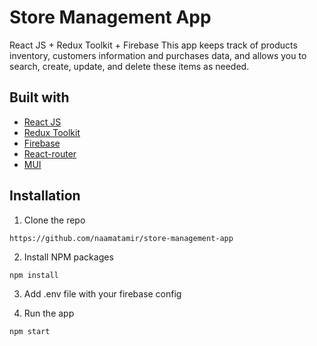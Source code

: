 
# Store Management App 

React JS + Redux Toolkit + Firebase
This app keeps track of products inventory, customers information and purchases data, 
and allows you to search, create, update, and delete these items as needed.

## Built with
- [React JS](https://react.dev/) 
- [Redux Toolkit](https://redux-toolkit.js.org/)
- [Firebase](https://firebase.google.com/) 
- [React-router](https://reactrouter.com/en/main)
- [MUI](https://mui.com/)



## Installation

1. Clone the repo

```bash
https://github.com/naamatamir/store-management-app
```

2. Install NPM packages
```
npm install
```
3. Add .env file with your firebase config

4. Run the app
```
npm start
```
